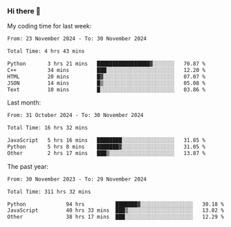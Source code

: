 ### Hi there 👋

My coding time for last week:

<!--START_SECTION:week-->

```txt
From: 23 November 2024 - To: 30 November 2024

Total Time: 4 hrs 43 mins

Python       3 hrs 21 mins   █████████████████▓░░░░░░░   70.87 %
C++          34 mins         ███░░░░░░░░░░░░░░░░░░░░░░   12.20 %
HTML         20 mins         █▓░░░░░░░░░░░░░░░░░░░░░░░   07.07 %
JSON         14 mins         █▒░░░░░░░░░░░░░░░░░░░░░░░   05.08 %
Text         10 mins         █░░░░░░░░░░░░░░░░░░░░░░░░   03.86 %
```

<!--END_SECTION:week-->

Last month:

<!--START_SECTION:month-->

```txt
From: 31 October 2024 - To: 30 November 2024

Total Time: 16 hrs 32 mins

JavaScript   5 hrs 16 mins   ████████░░░░░░░░░░░░░░░░░   31.85 %
Python       5 hrs 8 mins    ███████▓░░░░░░░░░░░░░░░░░   31.05 %
Other        2 hrs 17 mins   ███▒░░░░░░░░░░░░░░░░░░░░░   13.87 %
```

<!--END_SECTION:month-->

The past year:

<!--START_SECTION:year-->

```txt
From: 30 November 2023 - To: 29 November 2024

Total Time: 311 hrs 32 mins

Python             94 hrs          ███████▓░░░░░░░░░░░░░░░░░   30.18 %
JavaScript         40 hrs 33 mins  ███▒░░░░░░░░░░░░░░░░░░░░░   13.02 %
Other              38 hrs 17 mins  ███░░░░░░░░░░░░░░░░░░░░░░   12.29 %
```

<!--END_SECTION:year-->
